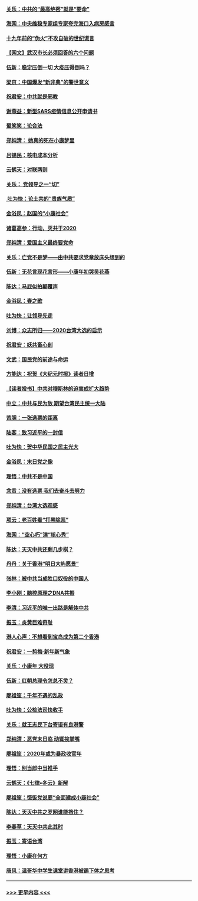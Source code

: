 #### [关乐：中共的“最高绝密”就是“要命”](../pages/nsc993/n11816946.md?t=01251233) 
#### [海网：中央维稳专家组专家夸完海口入病房感言](../pages/nsc993/n11815138.md?t=01251233) 
#### [十九年前的“伪火”不攻自破的世纪谎言](../pages/nsc993/n11813238.md?t=01251233) 
#### [【网文】武汉市长必须回答的六个问题](../pages/nsc993/n11813848.md?t=01251233) 
#### [伍新：稳定压倒一切 大疫压得倒吗？](../pages/nsc993/n11812634.md?t=01251233) 
#### [梁京：中国爆发“新非典”的警世意义](../pages/nsc993/n11812554.md?t=01251233) 
#### [祝君安：中共就是邪教](../pages/nsc993/n11812431.md?t=01251233) 
#### [谢燕益：新型SARS疫情信息公开申请书](../pages/nsc993/n11808840.md?t=01251233) 
#### [蜀笑笑：论合法](../pages/nsc993/n11808064.md?t=01251233) 
#### [郑纯清： 她真的死在小康梦里](../pages/nsc993/n11806623.md?t=01251233) 
#### [吕锡民：核电成本分析](../pages/nsc993/n11806284.md?t=01251233) 
#### [云鹤天：对联两则](../pages/nsc993/n11805957.md?t=01251233) 
#### [关乐： 党领导之一“切”](../pages/nsc993/n11804505.md?t=01251233) 
#### [ 吐为快：论土共的“贵族气质”](../pages/nsc993/n11804490.md?t=01251233) 
#### [金浴凤：赵国的“小康社会”](../pages/nsc993/n11804452.md?t=01251233) 
#### [诸葛高参：行动，灭共于2020](../pages/nsc993/n11804120.md?t=01251233) 
#### [郑纯清：爱国主义最终要党命](../pages/nsc993/n11802197.md?t=01251233) 
#### [关乐：亡党不是梦——由中共要求党章放床头想到的](../pages/nsc993/n11802156.md?t=01251233) 
#### [伍新：无花言现花言形——小康年初哭吴花燕](../pages/nsc993/n11800044.md?t=01251233) 
#### [陈达：马屁似拍颠覆声](../pages/nsc993/n11800010.md?t=01251233) 
#### [金浴凤：春之歌](../pages/nsc993/n11797687.md?t=01251233) 
#### [吐为快：让领导先走](../pages/nsc993/n11797512.md?t=01251233) 
#### [刘博：众志所归——2020台湾大选的启示](../pages/nsc993/n11796878.md?t=01251233) 
#### [祝君安：妖共畜心剖](../pages/nsc993/n11794273.md?t=01251233) 
#### [文武：国民党的前途与命运](../pages/nsc993/n11794198.md?t=01251233) 
#### [方能达：祝贺《大纪元时报》读者日增](../pages/nsc993/n11793807.md?t=01251233) 
#### [【读者投书】中共对穆斯林的迫害成扩大趋势](../pages/nsc993/n11791371.md?t=01251233) 
#### [中立：中共与民为敌 期望台湾民主统一大陆](../pages/nsc993/n11790392.md?t=01251233) 
#### [苦胆：一张选票的距离](../pages/nsc993/n11788914.md?t=01251233) 
#### [陆客：致习近平的一封信](../pages/nsc993/n11788867.md?t=01251233) 
#### [吐为快：贺中华民国之民主光大](../pages/nsc993/n11788618.md?t=01251233) 
#### [金浴凤：末日党之像](../pages/nsc993/n11787475.md?t=01251233) 
#### [理悟：中共不是中国](../pages/nsc993/n11787463.md?t=01251233) 
#### [念贲：没有选票  我们去奋斗去努力](../pages/nsc993/n11787398.md?t=01251233) 
#### [郑纯清：台湾大选观感](../pages/nsc993/n11786210.md?t=01251233) 
#### [项云：老百姓看“打黑除恶”](../pages/nsc993/n11785398.md?t=01251233) 
#### [海网：“空心朽”演“核心秀”](../pages/nsc993/n11783874.md?t=01251233) 
#### [陈达：天灭中共还剩几步棋？](../pages/nsc993/n11783719.md?t=01251233) 
#### [丹丹：关于香港“明日大屿愿景”](../pages/nsc993/n11783273.md?t=01251233) 
#### [张林：被中共当成牲口奴役的中国人](../pages/nsc993/n11782397.md?t=01251233) 
#### [李小刚：脑控原理之DNA共振](../pages/nsc993/n11780962.md?t=01251233) 
#### [李清：习近平的唯一出路是解体中共](../pages/nsc993/n11780866.md?t=01251233) 
#### [振玉：炎黄巨难奇耻](../pages/nsc993/n11779632.md?t=01251233) 
#### [港人心声：不想看到宝岛成为第二个香港](../pages/nsc993/n11778817.md?t=01251233) 
#### [祝君安：一剪梅‧新年新气象](../pages/nsc993/n11776340.md?t=01251233) 
#### [关乐：小康年 大役现](../pages/nsc993/n11774213.md?t=01251233) 
#### [伍新：红朝总理令怎总不灵？](../pages/nsc993/n11770813.md?t=01251233) 
#### [廖祖笙：千年不遇的乱政](../pages/nsc993/n11770373.md?t=01251233) 
#### [吐为快：公检法司快收手](../pages/nsc993/n11770359.md?t=01251233) 
#### [关乐：就王志民下台寄语有良港警](../pages/nsc993/n11769903.md?t=01251233) 
#### [郑纯清：恶党末日临 动辄挨掌嘴](../pages/nsc993/n11769356.md?t=01251233) 
#### [廖祖笙：2020年或为暴政收官年](../pages/nsc993/n11768216.md?t=01251233) 
#### [理悟：别当郎中当推手](../pages/nsc993/n11768243.md?t=01251233) 
#### [云鹤天：《七律▪冬云》新解](../pages/nsc993/n11768204.md?t=01251233) 
#### [廖祖笙：饿饭党说要“全面建成小康社会”](../pages/nsc993/n11767482.md?t=01251233) 
#### [陈达：天灭中共之罗网谁能挡住？](../pages/nsc993/n11767465.md?t=01251233) 
#### [李春草：天灭中共此其时](../pages/nsc993/n11767452.md?t=01251233) 
#### [振玉：寄语台湾](../pages/nsc993/n11767432.md?t=01251233) 
#### [理悟：小康在何方](../pages/nsc993/n11767394.md?t=01251233) 
#### [唐风：温哥华中学生课堂讲香港被踢下体之思考](../pages/nsc993/n11766848.md?t=01251233) 

----
#### [ >>> 更早内容 <<< ](../indexes/nsc993-earlier.md)
